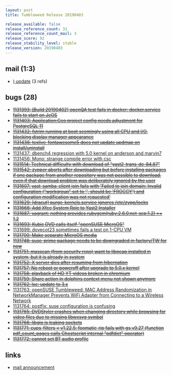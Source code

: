 ```yaml
---
layout: post
title: Tumbleweed Release 20190403

release_available: false
release_reference_count: 31
release_reference_count_mail: 3
release_score: 92
release_stability_level: stable
release_version: 20190403
---
```


## mail (1:3)

- [) update](https://lists.opensuse.org/opensuse-factory/2019-04/msg00128.html) (3 refs)

## bugs (28)

<!--more-->

- ~~[1131393: \[Build 20190402\] openQA test fails in docker: docker.service fails to start on JeOS](https://bugzilla.opensuse.org/show_bug.cgi?id=1131393)~~
- ~~[1131403: Application:Geo project config needs adjustment for PostgreSQL 11](https://bugzilla.opensuse.org/show_bug.cgi?id=1131403)~~
- ~~[1131432: fstrim running at boot seemingly using all CPU and I/O, blocking display manager appearance](https://bugzilla.opensuse.org/show_bug.cgi?id=1131432)~~
- ~~[1131436: texlive-fontawesome5 does not update updmap on install/uninstall](https://bugzilla.opensuse.org/show_bug.cgi?id=1131436)~~
- [1131437: dbench4 regression with 5.0 kernel on anderson and marvin7](https://bugzilla.opensuse.org/show_bug.cgi?id=1131437)
- [1131456: Mono: strange compile error with csc](https://bugzilla.opensuse.org/show_bug.cgi?id=1131456)
- ~~[1131514: Technical difficulty with download of “yast2-trans-de-84.87”](https://bugzilla.opensuse.org/show_bug.cgi?id=1131514)~~
- ~~[1131542: zypper aborts after downloading but before installing packages if one package from another repository was not possible to download, even if that download problem was deliberately ignored by the user](https://bugzilla.opensuse.org/show_bug.cgi?id=1131542)~~
- ~~[1131607: yast-samba-client join fails with 'Failed to join domain: Invalid configuration ("workgroup" set to '', should be 'FROGGY') and configuration modification was not requested'](https://bugzilla.opensuse.org/show_bug.cgi?id=1131607)~~
- ~~[1131629: \[dracut\] purge-kernels.service ignores /etc/zypp/locks](https://bugzilla.opensuse.org/show_bug.cgi?id=1131629)~~
- ~~[1131666: Add Xfce System Role to Yast2 Installer](https://bugzilla.opensuse.org/show_bug.cgi?id=1131666)~~
- ~~[1131687: vagrant: nothing provides rubygem(ruby:2.6.0:net-scp:1.2) >= 1.2](https://bugzilla.opensuse.org/show_bug.cgi?id=1131687)~~
- ~~[1131693: Kubic DVD calls itself "openSUSE MicroOS"](https://bugzilla.opensuse.org/show_bug.cgi?id=1131693)~~
- [1131699: dovecot23 sometimes fails a test on 1-CPU VM](https://bugzilla.opensuse.org/show_bug.cgi?id=1131699)
- ~~[1131700: Make separate MicroOS media](https://bugzilla.opensuse.org/show_bug.cgi?id=1131700)~~
- ~~[1131748: suse-prime package needs to be downgraded in factory/TW for now](https://bugzilla.opensuse.org/show_bug.cgi?id=1131748)~~
- ~~[1131751: masscan (from security repo) want to libpcap installed in system, but it is already in system](https://bugzilla.opensuse.org/show_bug.cgi?id=1131751)~~
- ~~[1131752: X server dies after resuming from hibernation](https://bugzilla.opensuse.org/show_bug.cgi?id=1131752)~~
- ~~[1131757: No reboot or poweroff after upgrade to 5.0.x kernel](https://bugzilla.opensuse.org/show_bug.cgi?id=1131757)~~
- ~~[1131758: playback of HD YT videos broken in chromium](https://bugzilla.opensuse.org/show_bug.cgi?id=1131758)~~
- ~~[1131759: Share action in dolphins context menu not shown anymore](https://bugzilla.opensuse.org/show_bug.cgi?id=1131759)~~
- ~~[1131762: lxc: update to 3.x](https://bugzilla.opensuse.org/show_bug.cgi?id=1131762)~~
- [1131763: openSUSE Tumbleweed: MAC Address Randomization in NetworkManager Prevents WiFi Adapter from Connecting to a Wireless Network](https://bugzilla.opensuse.org/show_bug.cgi?id=1131763)
- [1131764: postfix: suse configuration is confusing](https://bugzilla.opensuse.org/show_bug.cgi?id=1131764)
- ~~[1131765: DVDStyler crashes when changing directory while browsing for video files due to missing libwxsvg symbol](https://bugzilla.opensuse.org/show_bug.cgi?id=1131765)~~
- ~~[1131766: libgio is leaking sockets](https://bugzilla.opensuse.org/show_bug.cgi?id=1131766)~~
- ~~[1131771: cups-filters < v1.22.5: foomatic-rip fails with gs v9.27 (function pdf_count_pages calls Ghostscript internal "pdfdict" operator)](https://bugzilla.opensuse.org/show_bug.cgi?id=1131771)~~
- ~~[1131772: cannot set BT audio profile](https://bugzilla.opensuse.org/show_bug.cgi?id=1131772)~~



## links

- [mail announcement](https://lists.opensuse.org/opensuse-factory/2019-04/msg00096.html)
